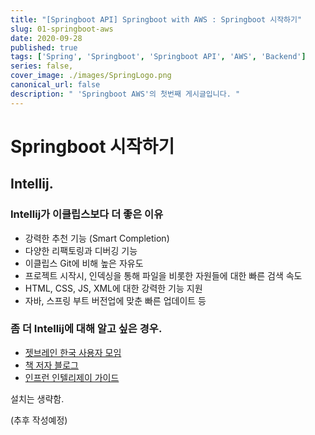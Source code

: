 ```yaml
---
title: "[Springboot API] Springboot with AWS : Springboot 시작하기"
slug: 01-springboot-aws
date: 2020-09-28
published: true
tags: ['Spring', 'Springboot', 'Springboot API', 'AWS', 'Backend']
series: false,
cover_image: ./images/SpringLogo.png
canonical_url: false
description: " 'Springboot AWS'의 첫번째 게시글입니다. "
---
```


# Springboot 시작하기

## Intellij.

### Intellij가 이클립스보다 더 좋은 이유
- 강력한 추천 기능 (Smart Completion)
- 다양한 리팩토링과 디버깅 기능
- 이클립스 Git에 비해 높은 자유도
- 프로젝트 시작시, 인덱싱을 통해 파일을 비롯한 자원들에 대한 빠른 검색 속도
- HTML, CSS, JS, XML에 대한 강력한 기능 지원
- 자바, 스프링 부트 버전업에 맞춘 빠른 업데이트 등

### 좀 더 Intellij에 대해 알고 싶은 경우.
- [젯브레인 한국 사용자 모임](http://bit.ly/2zSt3ie)
- [책 저자 블로그](https://jojoldu.tistory.com/category/IDE)
- [인프런 인텔리제이 가이드](http://bit.ly/2xZLQHc)

설치는 생략함.

(추후 작성예정)